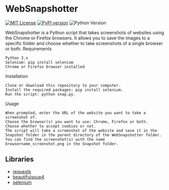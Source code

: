 # WebSnapshotter
[![MIT License](https://img.shields.io/badge/License-MIT-green.svg)](https://choosealicense.com/licenses/mit/)
[![PyPI version](https://badge.fury.io/py/PACKAGE_NAME.svg)](https://badge.fury.io/py/PACKAGE_NAME)
![Python Version](https://img.shields.io/badge/python-3.9%20%7C%203.10-blue)

WebSnapshotter is a Python script that takes screenshots of websites using the Chrome or Firefox browsers. It allows you to save the images to a specific folder and choose whether to take screenshots of a single browser or both.
Requirements

    Python 3.x
    Selenium: pip install selenium
    Chrome or Firefox browser installed

Installation

    Clone or download this repository to your computer.
    Install the required packages: pip install selenium.
    Run the script: python snap.py.

Usage

    When prompted, enter the URL of the website you want to take a screenshot of.
    Choose the browser(s) you want to use: Chrome, Firefox or both.
    Choose whether to accept cookies or not.
    The script will take a screenshot of the website and save it in the Snapshot folder in the parent directory of the WebSnapshotter folder.
    You can find the screenshot(s) with the name browsername_screenshot.png in the Snapshot folder.

## Libraries

 - [requests](https://pypi.org/project/requests/)
 - [beautifulsoup4](https://pypi.org/project/beautifulsoup4/)
 - [selenium](https://selenium-python.readthedocs.io/)
